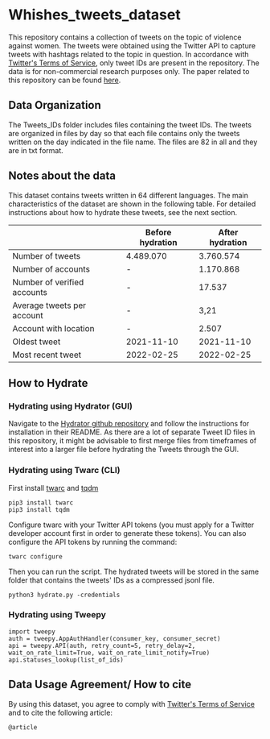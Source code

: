 # Whishes_tweets_dataset

This repository contains a collection of tweets on the topic of violence against women. The tweets were obtained using the Twitter API to capture tweets with hashtags related to the topic in question. In accordance with [Twitter's Terms of Service](https://twitter.com/en/tos), only tweet IDs are present in the repository. The data is for non-commercial research purposes only. 
The paper related to this repository can be found [here]().

## Data Organization

The Tweets_IDs folder includes files containing the tweet IDs. The tweets are organized in files by day so that each file contains only the tweets written on the day indicated in the file name. The files are 82 in all and they are in txt format.

## Notes about the data
This dataset contains tweets written in 64 different languages. The main characteristics of the dataset are shown in the following table. For detailed instructions about how to hydrate these tweets, see the next section.

|               | Before hydration | After hydration |
| ------------- | ------------- | ------------- |
| Number of tweets  | 4.489.070  | 3.760.574  |
| Number of accounts  | -  | 1.170.868  |
| Number of verified accounts  | -  | 17.537  |
| Average tweets per account  | -  | 3,21  |
| Account with location  | -  | 2.507  |
| Oldest tweet  | 2021-11-10  | 2021-11-10  |
| Most recent tweet  | 2022-02-25  | 2022-02-25  |
## How to Hydrate

### Hydrating using Hydrator (GUI)

Navigate to the [Hydrator github repository](https://github.com/DocNow/hydrator) and follow the instructions for installation in their README. As there are a lot of separate Tweet ID files in this repository, it might be advisable to first merge files from timeframes of interest into a larger file before hydrating the Tweets through the GUI.

### Hydrating using Twarc (CLI)

First install [twarc](https://twarc-project.readthedocs.io/en/latest/) and [tqdm](https://tqdm.github.io/)

```
pip3 install twarc
pip3 install tqdm
```

Configure twarc with your Twitter API tokens (you must apply for a Twitter developer account first in order to generate these tokens). You can also configure the API tokens by running the command:

```
twarc configure
```
Then you can run the script. The hydrated tweets will be stored in the same folder that contains the tweets' IDs as a compressed jsonl file. 
```
python3 hydrate.py -credentials
```


### Hydrating using Tweepy
```
import tweepy
auth = tweepy.AppAuthHandler(consumer_key, consumer_secret)
api = tweepy.API(auth, retry_count=5, retry_delay=2, wait_on_rate_limit=True, wait_on_rate_limit_notify=True)
api.statuses_lookup(list_of_ids) 
```
## Data Usage Agreement/ How to cite

By using this dataset, you agree to comply with [Twitter's Terms of Service](https://twitter.com/en/tos) and to cite the following article: 

```
@article
```
